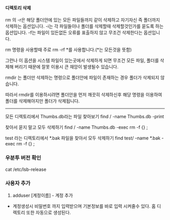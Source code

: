 #### 디렉토리 삭제

rm 의
-r은 해당 폴더안에 있는 모든 파일들까지 같이 삭제하고 자기자신 즉 폴더까지 삭제하는 옵션입니다.
-i는 각 파일들이나 폴더를 삭제할때 삭제할것인가를 묻도록 하는 옵션입니다.
-f는 파일이 있든없든 오류를 표출하지 않고 무조건 삭제한다는 옵션입니다.

rm 명령을 사용할때 주로 rm -rf *를 사용합니다.(*는 모든것을 뜻함)

그런나 이 옵션을 시스템 파일이 있는곳에서 삭제하게 되면 무조건 모든 파일, 폴더를 삭제해 버리기 때문에 잘못
이용시 큰 재앙이 발생될수 있습니다.

rmdir 는 폴더만 삭제하는 명령으로 폴더안에 파일이 존재하는 경우 폴더가 삭제되지 않습니다.

따라서 rmdir를 이용하시려면 폴더안을 먼저 깨끗히 삭제하신후 해당 명령을 이용하여 폴더를 삭제해야지만 폴더가
삭제됩니다.

------------------------------------------------------------------------------
모든 디렉토리에서 Thumbs.db라는 파일 찾아보기
find / -name Thumbs.db -print


찾아서 묻지 말고 모두 삭제하기
find / -name Thumbs.db -exec rm -f {} \;


test 라는 디렉토리에서 *.bak 파일을 찾아서 모두 삭제하기
find test/ -name *.bak -exec rm -f {} \;


### 우분투 버전 확인
cat /etc/lsb-release

### 사용자 추가

1. adduser [계정이름] - 계정 추가
- 계정생성시 비밀번호 까지 입력받으며 기본정보를 바로 입력 시켜줄수 있다. 홈 디렉토리 또한 자동으로 생성된다.
